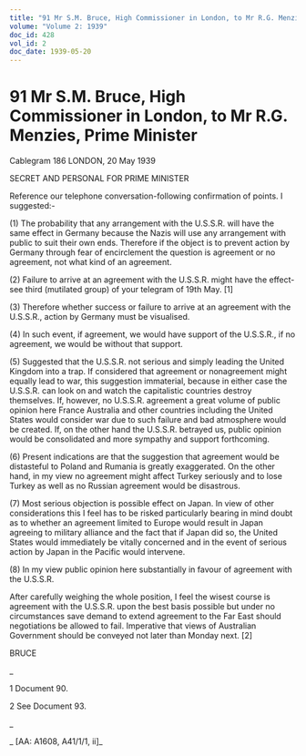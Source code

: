 ```yaml
---
title: "91 Mr S.M. Bruce, High Commissioner in London, to Mr R.G. Menzies, Prime Minister"
volume: "Volume 2: 1939"
doc_id: 428
vol_id: 2
doc_date: 1939-05-20
---
```


# 91 Mr S.M. Bruce, High Commissioner in London, to Mr R.G. Menzies, Prime Minister

Cablegram 186 LONDON, 20 May 1939

SECRET AND PERSONAL FOR PRIME MINISTER

Reference our telephone conversation-following confirmation of points. I suggested:-

(1) The probability that any arrangement with the U.S.S.R. will have the same effect in Germany because the Nazis will use any arrangement with public to suit their own ends. Therefore if the object is to prevent action by Germany through fear of encirclement the question is agreement or no agreement, not what kind of an agreement.

(2) Failure to arrive at an agreement with the U.S.S.R. might have the effect-see third (mutilated group) of your telegram of 19th May. [1]

(3) Therefore whether success or failure to arrive at an agreement with the U.S.S.R., action by Germany must be visualised.

(4) In such event, if agreement, we would have support of the U.S.S.R., if no agreement, we would be without that support.

(5) Suggested that the U.S.S.R. not serious and simply leading the United Kingdom into a trap. If considered that agreement or nonagreement might equally lead to war, this suggestion immaterial, because in either case the U.S.S.R. can look on and watch the capitalistic countries destroy themselves. If, however, no U.S.S.R. agreement a great volume of public opinion here France Australia and other countries including the United States would consider war due to such failure and bad atmosphere would be created. If, on the other hand the U.S.S.R. betrayed us, public opinion would be consolidated and more sympathy and support forthcoming.

(6) Present indications are that the suggestion that agreement would be distasteful to Poland and Rumania is greatly exaggerated. On the other hand, in my view no agreement might affect Turkey seriously and to lose Turkey as well as no Russian agreement would be disastrous.

(7) Most serious objection is possible effect on Japan. In view of other considerations this I feel has to be risked particularly bearing in mind doubt as to whether an agreement limited to Europe would result in Japan agreeing to military alliance and the fact that if Japan did so, the United States would immediately be vitally concerned and in the event of serious action by Japan in the Pacific would intervene.

(8) In my view public opinion here substantially in favour of agreement with the U.S.S.R.

After carefully weighing the whole position, I feel the wisest course is agreement with the U.S.S.R. upon the best basis possible but under no circumstances save demand to extend agreement to the Far East should negotiations be allowed to fail. Imperative that views of Australian Government should be conveyed not later than Monday next. [2]

BRUCE

_

1 Document 90.

2 See Document 93.

_

_ [AA: A1608, A41/1/1, ii]_
